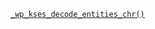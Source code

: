 <p><code><a href="https://developer.wordpress.org/reference/functions/_wp_kses_decode_entities_chr/">_wp_kses_decode_entities_chr()</a></code></p>
